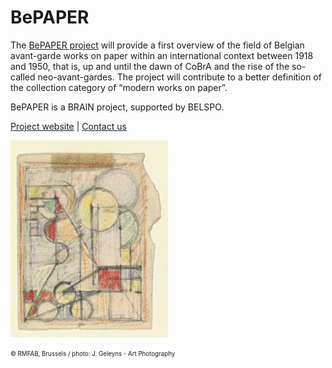 # BePAPER

The [BePAPER project](https://www.fine-arts-museum.be/en/research/research-projects/bepaper) will provide a first overview of the field of Belgian avant-garde works on paper within an international context between 1918 and 1950, that is, up and until the dawn of CoBrA and the rise of the so-called neo-avant-gardes. The project will contribute to a better definition of the collection category of “modern works on paper”.

BePAPER is a BRAIN project, supported by BELSPO.

[Project website](www.bepaper.be) | [Contact us](mailto:bepaper@fine-arts-museum.be)

<a href="https://www.fine-arts-museum.be/en/research/research-projects/bepaper" target="_blank"><img src="peeters_12377dig_h_large@2x.jpg" alt="Jozef Peeters" width="50%"/></a>

<sub><sup>© RMFAB, Brussels / photo: J. Geleyns - Art Photography</sup></sub>
